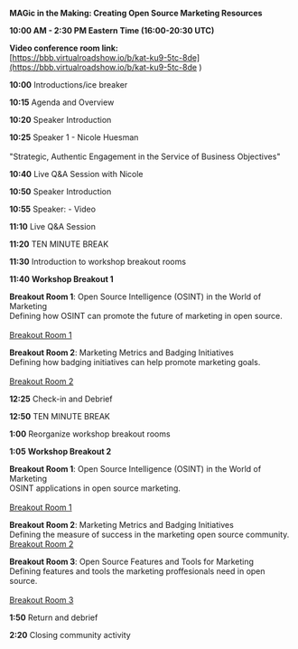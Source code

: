 **MAGic in the Making: Creating Open Source Marketing Resources**

**10:00 AM - 2:30 PM Eastern Time (16:00-20:30 UTC)**

**Video conference room link:**<br>
[https://bbb.virtualroadshow.io/b/kat-ku9-5tc-8de](https://bbb.virtualroadshow.io/b/kat-ku9-5tc-8de ) 


**10:00** Introductions/ice breaker					

**10:15** Agenda and Overview		

**10:20** Speaker Introduction			

**10:25** Speaker 1 - Nicole Huesman <br>	
"Strategic, Authentic Engagement in the Service of Business Objectives" 

**10:40** Live Q&A Session with Nicole

**10:50** Speaker Introduction	

**10:55** Speaker:  - Video	

**11:10** Live Q&A Session 

**11:20** TEN MINUTE BREAK	

**11:30** Introduction to workshop breakout rooms	

**11:40** **Workshop Breakout 1** 

**Breakout Room 1**: Open Source Intelligence (OSINT) in the World of Marketing <br> 
Defining how OSINT can promote the future of marketing in open source.<br>	
[Breakout Room 1](https://bbb.virtualroadshow.io/b/kat-5ex-1eu-am1 ) 

**Breakout Room 2**: Marketing Metrics and Badging Initiatives <br>
Defining how badging initiatives can help promote marketing goals.<br>	
[Breakout Room 2](https://bbb.virtualroadshow.io/b/kat-9dx-n6m-cwa ) 

**12:25** Check-in and Debrief	

**12:50** TEN MINUTE BREAK	

**1:00** Reorganize workshop breakout rooms

**1:05** **Workshop Breakout 2** 

**Breakout Room 1**: Open Source Intelligence (OSINT) in the World of Marketing <br> 
OSINT applications in open source marketing.<br>	
[Breakout Room 1](https://bbb.virtualroadshow.io/b/kat-ukz-vzg-cvj )

**Breakout Room 2**: Marketing Metrics and Badging Initiatives <br>
Defining the measure of success in the marketing open source community.<br>	
[Breakout Room 2](https://bbb.virtualroadshow.io/b/kat-ep4-07g-ocz ) 

**Breakout Room 3**: Open Source Features and Tools for Marketing <br>
Defining features and tools the marketing proffesionals need in open source.<br>	
[Breakout Room 3](https://bbb.virtualroadshow.io/b/kat-hhe-cvz-ff8)
 
**1:50** Return and debrief		

**2:20** Closing community activity	
